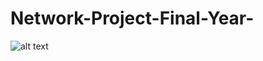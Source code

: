 # Network-Project-Final-Year-

![alt text](https://github.com/AnonyKwan/Network-Project-Final-Year-/blob/master/Topology.png?raw=true "NetWork Topology")
